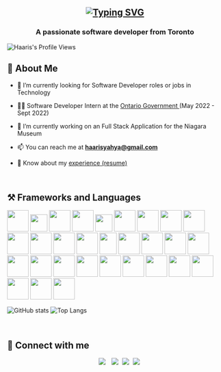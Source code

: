 <h2 align="center">

  [![Typing SVG](https://readme-typing-svg.herokuapp.com?center=true&vCenter=true&size=50&duration=3500&color=967BB6&width=700&height=70&lines=Hi!+I'm+Haaris+Yahya+%3A\))](https://git.io/typing-svg)
  
 </h2> 
<h3 align="center">A passionate software developer from Toronto</h3>


![Haaris's Profile Views](https://komarev.com/ghpvc/?username=haarisyahya&style=for-the-badge&color=brightgreen) 


 ## 👋 About Me


- 🔭 I’m currently looking for Software Developer roles or jobs in Technology</a>

- 🧑‍💼 Software Developer Intern at the <a href="https://www.ontario.ca/page/ministry-attorney-general" target="_blank"> Ontario Government </a> (May 2022 - Sept 2022)

- 🌱 I’m currently working on an Full Stack Application for the Niagara Museum 

- 📫 You can reach me at **haarisyahya@gmail.com**

- 📄 Know about my <a href="https://github.com/haarisyahya/haarisyahya/blob/main/Haaris%20Yahya%20-%20resume.pdf" target="_blank">experience (resume)</a>



<br/>

## ⚒️ Frameworks and Languages


<a href="https://www.java.com/en/" title="Java" target="_blank"><img src="https://img.icons8.com/color/48/null/java-coffee-cup-logo--v1.png" width="50" height="50"/></a>
<a href="https://en.wikipedia.org/wiki/JavaScript" title="JavaScript" target="_blank"><img src="https://img.icons8.com/color/48/null/javascript--v1.png" width="40" height="40"/></a>
<a href="https://nodejs.org/en/about/" title="Node.js" target="_blank"><img src="https://img.icons8.com/fluency/48/null/node-js.png" width="50" height="50"/></a>
<a href="https://reactjs.org/" title="React.js" target="_blank"><img src="https://img.icons8.com/plasticine/48/null/react.png" width="50" height="50"/></a>
<a href="https://en.wikipedia.org/wiki/SQL" title="SQL" target="_blank"><img src="https://img.icons8.com/external-dygo-kerismaker/48/null/external-SQL-networking-dygo-kerismaker.png" width="40" height="40"/></a>
<a href="https://www.microsoft.com/en-ca/sql-server/sql-server-downloads" title=" MS SQL Server" target="_blank"><img src="https://img.icons8.com/color/48/null/microsoft-sql-server.png" width="50" height="50"/></a>
<a href="https://www.mysql.com/" title="MySQL" target="_blank"><img src="https://img.icons8.com/color/48/null/mysql-logo.png" width="50" height="50"/></a>
<a href="https://dotnet.microsoft.com/en-us/download/dotnet-framework" title=".NET" target="_blank"><img src="https://img.icons8.com/color/48/null/net-framework.png" width="50" height="50"/></a>
<a href="https://docs.microsoft.com/en-us/dotnet/csharp/" title="C#" target="_blank"><img src="https://img.icons8.com/color/48/null/c-sharp-logo.png" width="50" height="50"/></a>
<a href="https://en.wikipedia.org/wiki/C_(programming_language)" title="C" target="_blank"><img src="https://img.icons8.com/color/48/null/c-programming.png" width="50" height="50"/></a>
<a href="https://developer.android.com/studio" title="Android Studio" target="_blank"><img src="https://img.icons8.com/fluency/48/null/android-studio--v3.png" width="50" height="50"/></a>
<a href="https://www.python.org/" title="Python" target="_blank"><img src="https://img.icons8.com/color/48/null/python--v1.png" width="50" height="50"/></a>
<a href="https://html.com/" title="HTML" target="_blank"><img src="https://img.icons8.com/color-glass/48/null/html-filetype.png" width="50" height="50"/></a>
<a href="https://en.wikipedia.org/wiki/CSS" title="CSS" target="_blank"><img src="https://img.icons8.com/fluency/48/null/css3.png" width="40" height="50"/></a>
<a href="https://git-scm.com/" title="Git" target="_blank"><img src="https://img.icons8.com/color/48/null/git.png" width="50" height="50"/></a>
<a href="https://visualstudio.microsoft.com/" title="Visual Studio" target="_blank"><img src="https://img.icons8.com/color/48/null/visual-studio--v1.png" width="50" height="50"/></a>
<a href="https://code.visualstudio.com/" title="Visual Studio Code" target="_blank"><img src="https://img.icons8.com/color/48/null/visual-studio-code-2019.png" width="50" height="50"/></a>
<a href="https://www.jetbrains.com/idea/" title="IntelliJ" target="_blank"><img src="https://img.icons8.com/color/48/null/intellij-idea.png" width="50" height="50"/></a>
<a href="https://getbootstrap.com/" title="Bootstrap" target="_blank"><img src="https://img.icons8.com/color/48/null/bootstrap.png" width="50" height="50"/></a>
<a href="https://www.latex-project.org/" title="LaTeX" target="_blank"><img src="https://img.icons8.com/color/48/null/latex.png" width="50" height="50"/></a>
<a href="https://en.wikipedia.org/wiki/Assembly_language" title="MIPS Assembly" target="_blank"><img src="https://img.icons8.com/external-dygo-kerismaker/48/null/external-Assembly-manufaturing-dygo-kerismaker.png" width="50" height="50"/></a>
<a href="https://azure.microsoft.com/en-us/products/devops" title="Azure" target="_blank"><img src="https://img.icons8.com/fluency/48/null/azure-1.png" width="50" height="50"/></a>
<a href="https://www.redhat.com/en/topics/api/what-is-a-rest-api" title="RESTful APIs" target="_blank"><img src="https://img.icons8.com/color/48/null/api-settings.png" width="50" height="50"/></a>
<a href="https://www.postman.com/" title="Postman" target="_blank"><img src="https://img.icons8.com/dusk/48/null/postman-api.png" width="50" height="50"/></a>
<a href="https://www.atlassian.com/software/jira" title="Jira" target="_blank"><img src="https://img.icons8.com/color/48/null/jira.png" width="50" height="50"/></a>
<a href="https://www.microsoft.com/en-ca/microsoft-365/project/project-management-software" title="Microsoft Project Plan" target="_blank"><img src="https://img.icons8.com/fluency/48/null/microsoft-project-2019.png" width="50" height="50"/></a>
<a href="https://www.microsoft.com/en-us/microsoft-365/word?activetab=tabs%3afaqheaderregion3" title="Microsoft Word" target="_blank"><img src="https://img.icons8.com/color/48/null/microsoft-word-2019--v2.png" width="50" height="50"/></a>
<a href="https://www.microsoft.com/en-us/microsoft-365/powerpoint" title="Microsoft Powerpoint" target="_blank"><img src="https://img.icons8.com/color/48/null/microsoft-powerpoint-2019--v1.png" width="50" height="50"/></a>
<a href="https://www.microsoft.com/en-us/microsoft-365/excel" title="Microsoft Excel" target="_blank"><img src="https://img.icons8.com/color/48/null/microsoft-excel-2019--v1.png" width="50" height="50"/></a>
<a href="https://outlook.live.com/mail/0/" title="Microsoft Outlook" target="_blank"><img src="https://img.icons8.com/color/48/null/microsoft-outlook-2019--v2.png" width="50" height="50"/></a>

<p align="center">
	
![GitHub stats](https://github-readme-stats-nbtf.vercel.app/api?username=haarisyahya&theme=gotham&show_icons=true&count_private=true&hide_title=true&hide_border=true)
![Top Langs](https://github-readme-stats-nbtf.vercel.app/api/top-langs/?username=haarisyahya&layout=default&theme=gotham&hide=html&hide_border=true&card_width=330) 

</p>




<br />



## 🤝 Connect with me



<p align="center">


 <div align="center"  class="icons-social" style="margin-left: 10px;">
        <a style="margin-left: 10px;"  title="LinkedIn" target="_blank" href="https://www.linkedin.com/in/haaris-yahya-398ba9195/">
			<img src="https://img.icons8.com/color/48/null/linkedin-circled--v1.png"></a>
        <a style="margin-left: 10px;" title="GitHub"  target="_blank" href="https://github.com/haarisyahya">
		<img src="https://img.icons8.com/ios-filled/48/null/github.png"></a>
	<a style="margin-left: 5px;" title="Email"  target="_blank" href="mailto:haarisyahya@gmail.com?subject = Feedback&body = Message"">
					<img src="https://img.icons8.com/color/48/null/gmail.png"></a>
	<a style="margin-left: 5px;" title="Resume" target="_blank" href="https://github.com/haarisyahya/haarisyahya/blob/main/Haaris%20Yahya%20-%20resume1.pdf">
					<img src="https://img.icons8.com/external-flaticons-lineal-color-flat-icons/64/null/external-resume-resume-flaticons-lineal-color-flat-icons.png"></a>
	 
   

</p>




